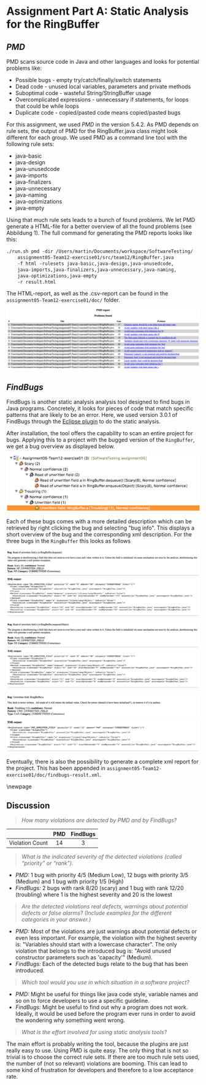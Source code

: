# Assignment Part A: Static Analysis for the RingBuffer

## *PMD*

PMD scans source code in Java and other languages and looks for potential problems like:

+ Possible bugs - empty try/catch/finally/switch statements
+ Dead code - unused local variables, parameters and private methods
+ Suboptimal code - wasteful String/StringBuffer usage
+ Overcomplicated expressions - unnecessary if statements, for loops that could be while loops
+ Duplicate code - copied/pasted code means copied/pasted bugs

For this assignment, we used *PMD* in the version 5.4.2. As PMD depends on rule sets, the output of PMD for the RingBuffer.java class might look different for each group. We used PMD as a command line tool with the following rule sets:

+ java-basic
+ java-design
+ java-unusedcode
+ java-imports
+ java-finalizers
+ java-unnecessary
+ java-naming
+ java-optimizations
+ java-empty

Using that much rule sets leads to a bunch of found problems. We let PMD generate a HTML-file for a better overview of all the found problems (see Abbildung 1). The full command for generating the PMD reports looks like this:

    ./run.sh pmd -dir /Users/martin/Documents/workspace/SoftwareTesting/
        assignment05-Team12-exercise01/src/team12/RingBuffer.java
        -f html -rulesets java-basic,java-design,java-unusedcode,
        java-imports,java-finalizers,java-unnecessary,java-naming,
        java-optimizations,java-empty
        -r result.html

The HTML-report, as well as the .csv-report can be found in the `assignment05-Team12-exercise01/doc/` folder.

![PMD HTML report](images/img01.png)

## *FindBugs*

FindBugs is another static analysis analysis tool designed to find bugs in Java programs. Concretely, it looks for pieces of code that match specific patterns that are likely to be an error. Here, we used version 3.0.1 of FindBugs through the [Eclipse plugin](http://findbugs.sourceforge.net/manual/eclipse.html) to do the static analysis.

After installation, the tool offers the capability to scan an entire project for bugs. Applying this to a project with the bugged version of the `RingBuffer`, we get a bug overview as displayed below.

![FindBugs overview](images/overview.png "bug overview generated by the FindBugs Eclipse plugin")

Each of these bugs comes with a more detailed description which can be retrieved by right clicking the bug and selecting "bug info". This displays a short overview of the bug and the corresponding xml description. For the three bugs in the `RingBuffer` this looks as follows

![FindBugs first bug](images/bug1.png "first bug")

![FindBugs second bug](images/bug2.png "second bug")

![FindBugs third bug](images/bug3.png "third bug")

Eventually, there is also the possibility to generate a complete xml report for the project. This has been appended in `assignment05-Team12-exercise01/doc/findbugs-result.xml`.

\newpage
## Discussion

> *How many violations are detected by PMD and by FindBugs?*

|                 | PMD | FindBugs |
|-----------------|:---:|:--------:|
| Violation Count |  14 |        3 |

> *What is the indicated severity of the detected violations (called “priority” or “rank”).*

* *PMD:* 1 bug with priority 4/5 (Medium Low), 12 bugs with priority 3/5 (Medium) and 1 bug with priority 1/5 (High)
* *FindBugs:* 2 bugs with rank 8/20 (scary) and 1 bug with rank 12/20 (troubling) where 1 is the highest severity and 20 is the lowest

> *Are the detected violations real defects, warnings about potential defects or false alarms? (Include examples for the different categories in your answer.)*

* *PMD:* Most of the violations are just warnings about potential defects or even less important. For example, the violation with the highest severity is: "Variables should start with a lowercase character". The only violation that belongs to the introduced bug is: "Avoid unused constructor parameters such as 'capacity'" (Medium).
* *FindBugs:* Each of the detected bugs relate to the bug that has been introduced.

> *Which tool would you use in which situation in a software project?*

* *PMD:* Might be useful for things like java code style, variable names and so on to force developers to use a specific guideline.
* *FindBugs:* Might be useful to find out why a program does not work. Ideally, it would be used before the program ever runs in order to avoid the wondering why something went wrong.

> *What is the effort involved for using static analysis tools?*

The main effort is probably writing the tool, because the plugins are just really easy to use. Using PMD is quite easy. The only thing that is not so trivial is to choose the correct rule sets. If there are too much rule sets used, the number of (not so relevant) violations are booming. This can lead to some kind of frustration for developers and therefore to a low acceptance rate.
